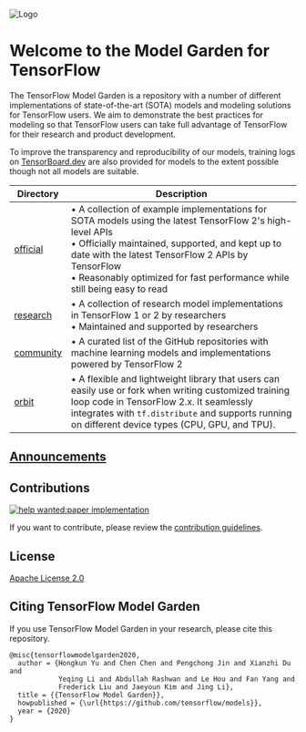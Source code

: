 ![Logo](https://storage.googleapis.com/tf_model_garden/tf_model_garden_logo.png)

# Welcome to the Model Garden for TensorFlow

The TensorFlow Model Garden is a repository with a number of different
implementations of state-of-the-art (SOTA) models and modeling solutions for
TensorFlow users. We aim to demonstrate the best practices for modeling so that
TensorFlow users can take full advantage of TensorFlow for their research and
product development.

To improve the transparency and reproducibility of our models, training logs on
[TensorBoard.dev](https://tensorboard.dev) are also provided for models to the
extent possible though not all models are suitable.

| Directory | Description |
|-----------|-------------|
| [official](official) | • A collection of example implementations for SOTA models using the latest TensorFlow 2's high-level APIs<br />• Officially maintained, supported, and kept up to date with the latest TensorFlow 2 APIs by TensorFlow<br />• Reasonably optimized for fast performance while still being easy to read |
| [research](research) | • A collection of research model implementations in TensorFlow 1 or 2 by researchers<br />• Maintained and supported by researchers |
| [community](community) | • A curated list of the GitHub repositories with machine learning models and implementations powered by TensorFlow 2 |
| [orbit](orbit) | • A flexible and lightweight library that users can easily use or fork when writing customized training loop code in TensorFlow 2.x. It seamlessly integrates with `tf.distribute` and supports running on different device types (CPU, GPU, and TPU). |

## [Announcements](https://github.com/tensorflow/models/wiki/Announcements)

## Contributions

[![help wanted:paper implementation](https://img.shields.io/github/issues/tensorflow/models/help%20wanted%3Apaper%20implementation)](https://github.com/tensorflow/models/labels/help%20wanted%3Apaper%20implementation)

If you want to contribute, please review the [contribution guidelines](https://github.com/tensorflow/models/wiki/How-to-contribute).

## License

[Apache License 2.0](LICENSE)

## Citing TensorFlow Model Garden

If you use TensorFlow Model Garden in your research, please cite this repository.

```
@misc{tensorflowmodelgarden2020,
  author = {Hongkun Yu and Chen Chen and Pengchong Jin and Xianzhi Du and 
            Yeqing Li and Abdullah Rashwan and Le Hou and Fan Yang and
            Frederick Liu and Jaeyoun Kim and Jing Li},
  title = {{TensorFlow Model Garden}},
  howpublished = {\url{https://github.com/tensorflow/models}},
  year = {2020}
}
```

